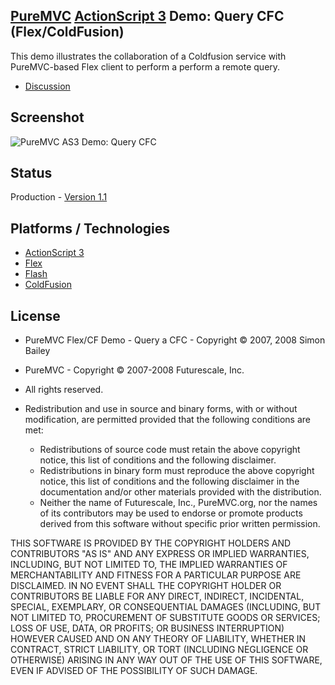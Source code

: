 ## [PureMVC](http://puremvc.github.com/) [ActionScript 3](https://github.com/PureMVC/puremvc-as3-standard-framework/wiki) Demo: Query CFC (Flex/ColdFusion)
This demo illustrates the collaboration of a Coldfusion service with PureMVC-based Flex client to perform a perform a remote query.

* [Discussion](http://forums.puremvc.org/index.php?topic=173.0)

## Screenshot
![PureMVC AS3 Demo: Query CFC](http://puremvc.org/pages/images/screenshots/PureMVC-Shot-AS3-Flex-QueryCFC.png)

## Status
Production - [Version 1.1](https://github.com/PureMVC/puremvc-as3-demo-flex-cf-querycfc/blob/master/VERSION)

## Platforms / Technologies
* [ActionScript 3](http://en.wikipedia.org/wiki/ActionScript)
* [Flex](http://en.wikipedia.org/wiki/Adobe_Flex)
* [Flash](http://en.wikipedia.org/wiki/Adobe_flash)
* [ColdFusion](http://en.wikipedia.org/wiki/Adobe_ColdFusion)

## License
* PureMVC Flex/CF Demo - Query a CFC - Copyright © 2007, 2008 Simon Bailey 
* PureMVC - Copyright © 2007-2008 Futurescale, Inc.
* All rights reserved.

* Redistribution and use in source and binary forms, with or without modification, are permitted provided that the following conditions are met:

  * Redistributions of source code must retain the above copyright notice, this list of conditions and the following disclaimer.
  * Redistributions in binary form must reproduce the above copyright notice, this list of conditions and the following disclaimer in the documentation and/or other materials provided with the distribution.
  * Neither the name of Futurescale, Inc., PureMVC.org, nor the names of its contributors may be used to endorse or promote products derived from this software without specific prior written permission.

THIS SOFTWARE IS PROVIDED BY THE COPYRIGHT HOLDERS AND CONTRIBUTORS "AS IS" AND ANY EXPRESS OR IMPLIED WARRANTIES, INCLUDING, BUT NOT LIMITED TO, THE IMPLIED WARRANTIES OF MERCHANTABILITY AND FITNESS FOR A PARTICULAR PURPOSE ARE DISCLAIMED. IN NO EVENT SHALL THE COPYRIGHT HOLDER OR CONTRIBUTORS BE LIABLE FOR ANY DIRECT, INDIRECT, INCIDENTAL, SPECIAL, EXEMPLARY, OR CONSEQUENTIAL DAMAGES (INCLUDING, BUT NOT LIMITED TO, PROCUREMENT OF SUBSTITUTE GOODS OR SERVICES; LOSS OF USE, DATA, OR PROFITS; OR BUSINESS INTERRUPTION) HOWEVER CAUSED AND ON ANY THEORY OF LIABILITY, WHETHER IN CONTRACT, STRICT LIABILITY, OR TORT (INCLUDING NEGLIGENCE OR OTHERWISE) ARISING IN ANY WAY OUT OF THE USE OF THIS SOFTWARE, EVEN IF ADVISED OF THE POSSIBILITY OF SUCH DAMAGE.
